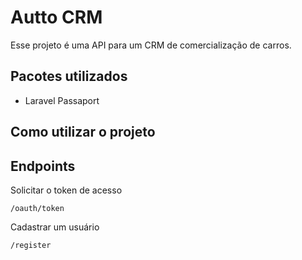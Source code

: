 # Autto CRM

Esse projeto é uma API para um CRM de comercialização de carros.

## Pacotes utilizados

- Laravel Passaport

## Como utilizar o projeto



## Endpoints

Solicitar o token de acesso
~~~~
/oauth/token
~~~~
Cadastrar um usuário
~~~~
/register
~~~~
